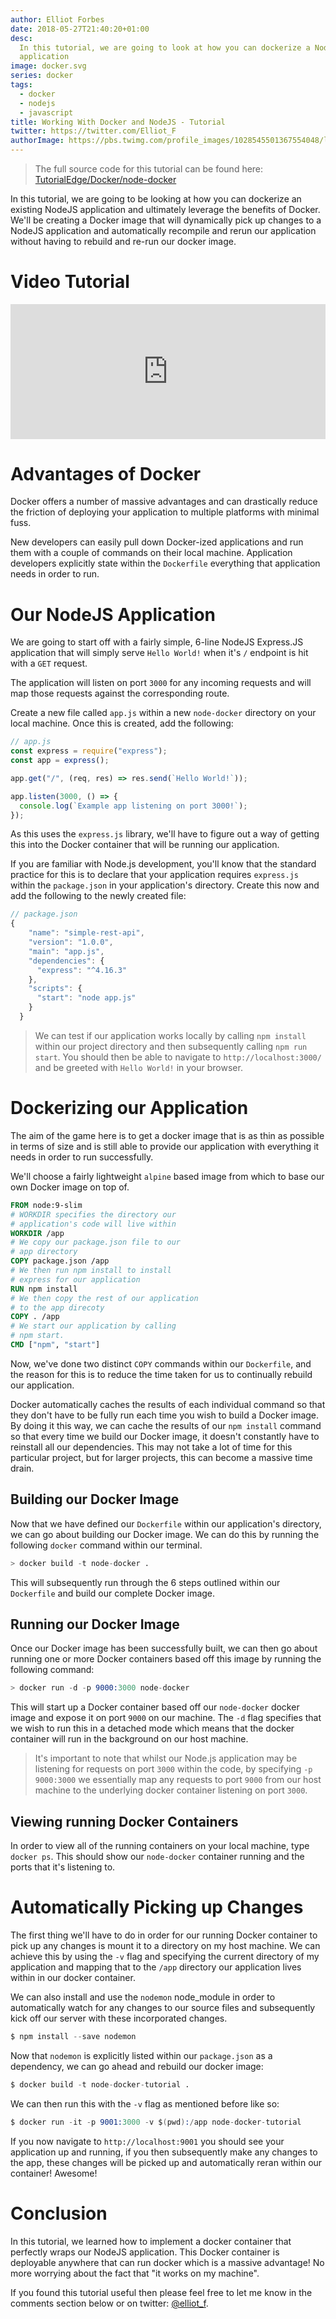 ```yaml
---
author: Elliot Forbes
date: 2018-05-27T21:40:20+01:00
desc:
  In this tutorial, we are going to look at how you can dockerize a NodeJS
  application
image: docker.svg
series: docker
tags:
  - docker
  - nodejs
  - javascript
title: Working With Docker and NodeJS - Tutorial
twitter: https://twitter.com/Elliot_F
authorImage: https://pbs.twimg.com/profile_images/1028545501367554048/lzr43cQv_400x400.jpg
---
```


> The full source code for this tutorial can be found here:
> [TutorialEdge/Docker/node-docker](https://github.com/TutorialEdge/Docker/tree/master/node-docker)

In this tutorial, we are going to be looking at how you can dockerize an
existing NodeJS application and ultimately leverage the benefits of Docker.
We'll be creating a Docker image that will dynamically pick up changes to a
NodeJS application and automatically recompile and rerun our application without
having to rebuild and re-run our docker image.

# Video Tutorial

<div style="position:relative;height:0;padding-bottom:42.76%"><iframe src="https://www.youtube.com/embed/CsWoMpK3EtE?ecver=2" style="position:absolute;width:100%;height:100%;left:0" width="842" height="360" frameborder="0" allow="autoplay; encrypted-media" allowfullscreen></iframe></div>

# Advantages of Docker

Docker offers a number of massive advantages and can drastically reduce the
friction of deploying your application to multiple platforms with minimal fuss.

New developers can easily pull down Docker-ized applications and run them with a
couple of commands on their local machine. Application developers explicitly
state within the `Dockerfile` everything that application needs in order to run.

# Our NodeJS Application

We are going to start off with a fairly simple, 6-line NodeJS Express.JS
application that will simply serve `Hello World!` when it's `/` endpoint is hit
with a `GET` request.

The application will listen on port `3000` for any incoming requests and will
map those requests against the corresponding route.

Create a new file called `app.js` within a new `node-docker` directory on your
local machine. Once this is created, add the following:

```js
// app.js
const express = require("express");
const app = express();

app.get("/", (req, res) => res.send(`Hello World!`));

app.listen(3000, () => {
  console.log(`Example app listening on port 3000!`);
});
```

As this uses the `express.js` library, we'll have to figure out a way of getting
this into the Docker container that will be running our application.

If you are familiar with Node.js development, you'll know that the standard
practice for this is to declare that your application requires `express.js`
within the `package.json` in your application's directory. Create this now and
add the following to the newly created file:

```js
// package.json
{
    "name": "simple-rest-api",
    "version": "1.0.0",
    "main": "app.js",
    "dependencies": {
      "express": "^4.16.3"
    },
    "scripts": {
      "start": "node app.js"
    }
  }
```

> We can test if our application works locally by calling `npm install` within
> our project directory and then subsequently calling `npm run start`. You
> should then be able to navigate to `http://localhost:3000/` and be greeted
> with `Hello World!` in your browser.

# Dockerizing our Application

The aim of the game here is to get a docker image that is as thin as possible in
terms of size and is still able to provide our application with everything it
needs in order to run successfully.

We'll choose a fairly lightweight `alpine` based image from which to base our
own Docker image on top of.

```Dockerfile
FROM node:9-slim
# WORKDIR specifies the directory our
# application's code will live within
WORKDIR /app
# We copy our package.json file to our
# app directory
COPY package.json /app
# We then run npm install to install
# express for our application
RUN npm install
# We then copy the rest of our application
# to the app direcoty
COPY . /app
# We start our application by calling
# npm start.
CMD ["npm", "start"]
```

Now, we've done two distinct `COPY` commands within our `Dockerfile`, and the
reason for this is to reduce the time taken for us to continually rebuild our
application.

Docker automatically caches the results of each individual command so that they
don't have to be fully run each time you wish to build a Docker image. By doing
it this way, we can cache the results of our `npm install` command so that every
time we build our Docker image, it doesn't constantly have to reinstall all our
dependencies. This may not take a lot of time for this particular project, but
for larger projects, this can become a massive time drain.

## Building our Docker Image

Now that we have defined our `Dockerfile` within our application's directory, we
can go about building our Docker image. We can do this by running the following
`docker` command within our terminal.

```s
> docker build -t node-docker .
```

This will subsequently run through the 6 steps outlined within our `Dockerfile`
and build our complete Docker image.

## Running our Docker Image

Once our Docker image has been successfully built, we can then go about running
one or more Docker containers based off this image by running the following
command:

```s
> docker run -d -p 9000:3000 node-docker
```

This will start up a Docker container based off our `node-docker` docker image
and expose it on port `9000` on our machine. The `-d` flag specifies that we
wish to run this in a detached mode which means that the docker container will
run in the background on our host machine.

> It's important to note that whilst our Node.js application may be listening
> for requests on port `3000` within the code, by specifying `-p 9000:3000` we
> essentially map any requests to port `9000` from our host machine to the
> underlying docker container listening on port `3000`.

## Viewing running Docker Containers

In order to view all of the running containers on your local machine, type
`docker ps`. This should show our `node-docker` container running and the ports
that it's listening to.

# Automatically Picking up Changes

The first thing we'll have to do in order for our running Docker container to
pick up any changes is mount it to a directory on my host machine. We can
achieve this by using the `-v` flag and specifying the current directory of my
application and mapping that to the `/app` directory our application lives
within in our docker container.

We can also install and use the `nodemon` node_module in order to automatically
watch for any changes to our source files and subsequently kick off our server
with these incorporated changes.

```s
$ npm install --save nodemon
```

Now that `nodemon` is explicitly listed within our `package.json` as a
dependency, we can go ahead and rebuild our docker image:

```s
$ docker build -t node-docker-tutorial .
```

We can then run this with the `-v` flag as mentioned before like so:

```s
$ docker run -it -p 9001:3000 -v $(pwd):/app node-docker-tutorial
```

If you now navigate to `http://localhost:9001` you should see your application
up and running, if you then subsequently make any changes to the app, these
changes will be picked up and automatically reran within our container! Awesome!

# Conclusion

In this tutorial, we learned how to implement a docker container that perfectly
wraps our NodeJS application. This Docker container is deployable anywhere that
can run docker which is a massive advantage! No more worrying about the fact
that "it works on my machine".

If you found this tutorial useful then please feel free to let me know in the
comments section below or on twitter: [@elliot_f](https://twitter.com/elliot_f).
